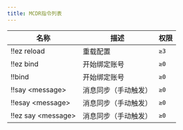 ```yaml
---
title: MCDR指令列表
---
```


| 名称                 | 描述                 | 权限 |
| -------------------- | -------------------- | ---- |
| !!ez reload          | 重载配置             | `≥3` |
| !!ez bind            | 开始绑定账号         | `≥0` |
| !!bind               | 开始绑定账号         | `≥0` |
| !!say \<message\>    | 消息同步（手动触发） | `≥0` |
| !!esay \<message\>   | 消息同步（手动触发） | `≥0` |
| !!ez say \<message\> | 消息同步（手动触发） | `≥0` |
